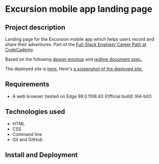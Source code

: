 # Excursion mobile app landing page

## Project description

Landing page for the Excursion mobile app which helps users record and share their adventures. Part of the [Full-Stack Engineer Career Path at CodeCademy](https://www.codecademy.com/learn/paths/full-stack-engineer-career-path).

Based on the following [design mockup](excursion-design-mock.webp) and [redline document spec.](excursion-redline-mock.webp)

The deployed site is [here.](#)
Here's [a screenshot of the deployed site.](final-product.jpeg)

## Requirements

- A web browser (tested on Edge 98.0.1108.43 (Official build) (64-bit))

## Technologies used

- HTML
- CSS
- Command line
- Git and GitHub

## Install and Deployment
